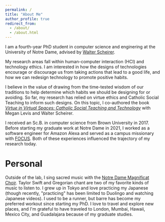 ```yaml
---
permalink: /
title: "About Me"
author_profile: true
redirect_from: 
  - /about/
  - /about.html
---
```


I am a fourth-year PhD student in computer science and enginering at the University of Notre Dame, advised by [Walter Scheirer](https://www.wjscheirer.com).

My research areas fall within human-computer interaction (HCI) and technology ethics. I am interested in how the designs of technologies encourage or discourage us from taking actions that lead to a good life, and how we can redesign technology to promote positive habits.

I believe in the value of drawing from the time-tested wisdom of our traditions to help determine which habits we should be designing for or avoiding. So far, my research has relied on virtue ethics and Catholic Social Teaching to inform such designs. On this topic, I co-authored the book [*Virtue in Virtual Spaces: Catholic Social Teaching and Technology*](https://litpress.org/Products/00269/Virtue-in-Virtual-Spaces) with Megan Levis and Walter Scheirer.

I received an Sc.B. in computer science from Brown University in 2017. Before starting my graduate work at Notre Dame in 2021, I worked as a software engineer for Amazon Alexa and served as a campus missionary with [FOCUS](https://focus.org). Both of these experiences influenced the trajectory of my research today.


Personal
======
Outside of the lab, I sing sacred music with the [Notre Dame Magnificat Choir](https://www.youtube.com/@notredamemagnificatchoir). Taylor Swift and Gregorian chant are two of my favorite kinds of music to listen to. I grew up in Tokyo and love practicing my Japanese (though recently, "practicing" has been limited to Duolingo and watching Japanese videos). I used to be a runner, but barre has become my preferred workout since starting my PhD. I love to travel and explore new places, and I'm grateful to have traveled to London, Mumbai, Hawaii, Mexico City, and Guadalajara because of my graduate studies.
